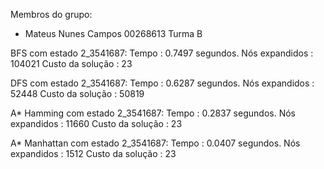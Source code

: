 Membros do grupo:
- Mateus Nunes Campos 00268613 Turma B




BFS com estado 2_3541687: 
 Tempo : 0.7497 segundos.
 Nós expandidos : 104021
 Custo da solução : 23

DFS com estado 2_3541687: 
 Tempo : 0.6287 segundos.
 Nós expandidos : 52448
 Custo da solução : 50819

A* Hamming com estado 2_3541687: 
 Tempo : 0.2837 segundos.
 Nós expandidos : 11660
 Custo da solução : 23
 
A* Manhattan com estado 2_3541687: 
 Tempo : 0.0407 segundos.
 Nós expandidos : 1512
 Custo da solução : 23